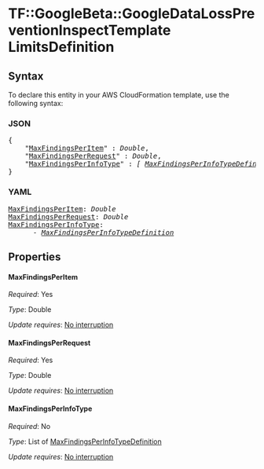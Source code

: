 # TF::GoogleBeta::GoogleDataLossPreventionInspectTemplate LimitsDefinition

## Syntax

To declare this entity in your AWS CloudFormation template, use the following syntax:

### JSON

<pre>
{
    "<a href="#maxfindingsperitem" title="MaxFindingsPerItem">MaxFindingsPerItem</a>" : <i>Double</i>,
    "<a href="#maxfindingsperrequest" title="MaxFindingsPerRequest">MaxFindingsPerRequest</a>" : <i>Double</i>,
    "<a href="#maxfindingsperinfotype" title="MaxFindingsPerInfoType">MaxFindingsPerInfoType</a>" : <i>[ <a href="maxfindingsperinfotypedefinition.md">MaxFindingsPerInfoTypeDefinition</a>, ... ]</i>
}
</pre>

### YAML

<pre>
<a href="#maxfindingsperitem" title="MaxFindingsPerItem">MaxFindingsPerItem</a>: <i>Double</i>
<a href="#maxfindingsperrequest" title="MaxFindingsPerRequest">MaxFindingsPerRequest</a>: <i>Double</i>
<a href="#maxfindingsperinfotype" title="MaxFindingsPerInfoType">MaxFindingsPerInfoType</a>: <i>
      - <a href="maxfindingsperinfotypedefinition.md">MaxFindingsPerInfoTypeDefinition</a></i>
</pre>

## Properties

#### MaxFindingsPerItem

_Required_: Yes

_Type_: Double

_Update requires_: [No interruption](https://docs.aws.amazon.com/AWSCloudFormation/latest/UserGuide/using-cfn-updating-stacks-update-behaviors.html#update-no-interrupt)

#### MaxFindingsPerRequest

_Required_: Yes

_Type_: Double

_Update requires_: [No interruption](https://docs.aws.amazon.com/AWSCloudFormation/latest/UserGuide/using-cfn-updating-stacks-update-behaviors.html#update-no-interrupt)

#### MaxFindingsPerInfoType

_Required_: No

_Type_: List of <a href="maxfindingsperinfotypedefinition.md">MaxFindingsPerInfoTypeDefinition</a>

_Update requires_: [No interruption](https://docs.aws.amazon.com/AWSCloudFormation/latest/UserGuide/using-cfn-updating-stacks-update-behaviors.html#update-no-interrupt)

